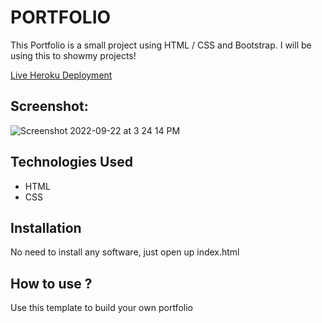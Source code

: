 # PORTFOLIO

This Portfolio is a small project using HTML / CSS and Bootstrap. I will be using this to showmy projects!

[Live Heroku Deployment](https://portfolio-thejas.herokuapp.com/)

## Screenshot:
 ![Screenshot 2022-09-22 at 3 24 14 PM](https://user-images.githubusercontent.com/100840312/191717076-c64c3974-31d7-442f-abc6-925442beec30.png)



## Technologies Used

* HTML
* CSS

## Installation 

No need to install any software, just open up index.html

## How to use ?

Use this template to build your own portfolio 
